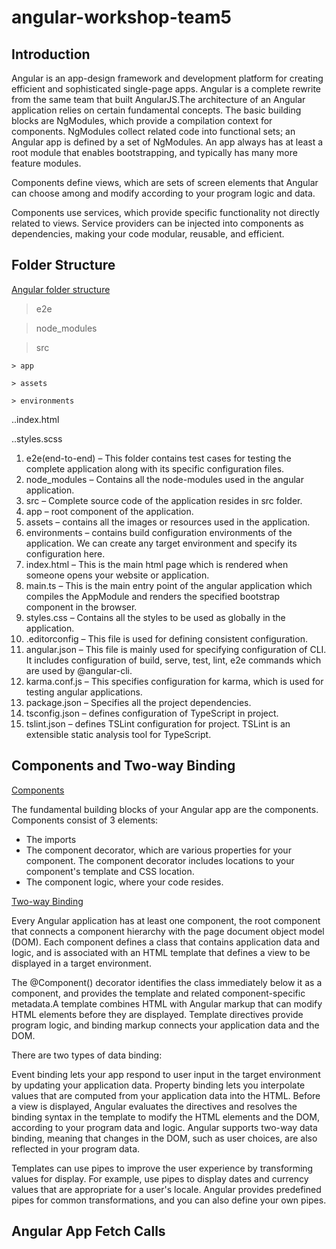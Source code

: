 # angular-workshop-team5
## Introduction
Angular is an app-design framework and development platform for creating efficient and sophisticated single-page apps. Angular is a complete rewrite from the same team that built AngularJS.The architecture of an Angular application relies on certain fundamental concepts. The basic building blocks are NgModules, which provide a compilation context for components. NgModules collect related code into functional sets; an Angular app is defined by a set of NgModules. An app always has at least a root module that enables bootstrapping, and typically has many more feature modules.

Components define views, which are sets of screen elements that Angular can choose among and modify according to your program logic and data.

Components use services, which provide specific functionality not directly related to views. Service providers can be injected into components as dependencies, making your code modular, reusable, and efficient.

## Folder Structure
[Angular folder structure](https://www.youtube.com/watch?v=_TLhUCjY9iA&feature=youtu.be)

> e2e

> node_modules

> src

    > app

    > assets

    > environments

  ..index.html
  
  ..styles.scss

1. e2e(end-to-end) – This folder contains test cases for testing the complete application along with its specific configuration files.
1. node_modules – Contains all the node-modules used in the angular application.
1. src – Complete source code of the application resides in src folder.
1. app – root component of the application.
1. assets – contains all the images or resources used in the application.
1. environments – contains build configuration environments of the application. We can create any target environment and specify its configuration here.
1. index.html – This is the main html page which is rendered when someone opens your website or application.
1. main.ts – This is the main entry point of the angular application which compiles the AppModule and renders the specified bootstrap component in the browser.
1. styles.css – Contains all the styles to be used as globally in the application.
1. .editorconfig – This file is used for defining consistent configuration.
1. angular.json – This file is mainly used for specifying configuration of CLI. It includes configuration of build, serve, test, lint, e2e commands which are used by @angular-cli.
1. karma.conf.js – This specifies configuration for karma, which is used for testing angular applications.
1. package.json – Specifies all the project dependencies.
1. tsconfig.json – defines configuration of TypeScript in project.
1. tslint.json – defines TSLint configuration for project. TSLint is an extensible static analysis tool for TypeScript.



## Components and Two-way Binding
[Components](https://www.youtube.com/watch?v=23o0evRtrFI)

The fundamental building blocks of your Angular app are the components. Components consist of 3 elements:

- The imports
- The component decorator, which are various properties for your component. The component decorator includes locations to your component's template and CSS location.
- The component logic, where your code resides.

[Two-way Binding](https://www.youtube.com/watch?v=DOWwWsbG1Sw)

Every Angular application has at least one component, the root component that connects a component hierarchy with the page document object model (DOM). Each component defines a class that contains application data and logic, and is associated with an HTML template that defines a view to be displayed in a target environment.

The @Component() decorator identifies the class immediately below it as a component, and provides the template and related component-specific metadata.A template combines HTML with Angular markup that can modify HTML elements before they are displayed. Template directives provide program logic, and binding markup connects your application data and the DOM. 

There are two types of data binding:

Event binding lets your app respond to user input in the target environment by updating your application data.
Property binding lets you interpolate values that are computed from your application data into the HTML.
Before a view is displayed, Angular evaluates the directives and resolves the binding syntax in the template to modify the HTML elements and the DOM, according to your program data and logic. Angular supports two-way data binding, meaning that changes in the DOM, such as user choices, are also reflected in your program data.

 Templates can use pipes to improve the user experience by transforming values for display. For example, use pipes to display dates and currency values that are appropriate for a user's locale. Angular provides predefined pipes for common transformations, and you can also define your own pipes.

## Angular App Fetch Calls
 

